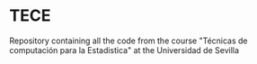# TECE
Repository containing all the code from the course "Técnicas de computación para la Estadistica" at the Universidad de Sevilla
